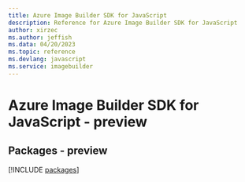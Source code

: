 ```yaml
---
title: Azure Image Builder SDK for JavaScript
description: Reference for Azure Image Builder SDK for JavaScript
author: xirzec
ms.author: jeffish
ms.data: 04/20/2023
ms.topic: reference
ms.devlang: javascript
ms.service: imagebuilder
---
```

# Azure Image Builder SDK for JavaScript - preview
## Packages - preview
[!INCLUDE [packages](image-builder-index.md)]